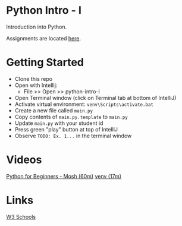 # Python Intro - I
Introduction into Python.

Assignments are located [here](assignments.md).

# Getting Started
- Clone this repo
- Open with Intellij:
  - File >> Open >> python-intro-I
- Open Terminal window (click on Terminal tab at bottom of IntelliJ)
- Activate virtual environment: `venv\Scripts\activate.bat`
- Create a new file called `main.py`
- Copy contents of `main.py.template` to `main.py`
- Update `main.py` with your student id
- Press green "play" button at top of IntelliJ 
- Observe `TODO: Ex. 1...` in the terminal window

# Videos
[Python for Beginners - Mosh (60m)](https://youtu.be/kqtD5dpn9C8)
[venv (17m)](https://youtu.be/APOPm01BVrk)

# Links
[W3 Schools]()

